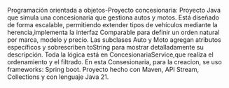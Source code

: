 Programación orientada a objetos-Proyecto concesionaria: 
Proyecto Java que simula una concesionaria que gestiona autos y
motos. 
Está diseñado de forma escalable, permitiendo extender tipos de vehículos 
mediante la herencia,implementa la interfaz Comparable para definir un orden
natural por marca, modelo y precio. Las subclases Auto y Moto agregan
atributos específicos y sobrescriben toString para mostrar detalladamente su descripción.
Toda la lógica está en ConcesionariaService,que realiza el ordenamiento y el
filtrado.
En esta Consesionaria, para la creacion, se uso frameworks: Spring boot.
Proyecto hecho con Maven, API Stream, Collections y con lenguaje Java 21.
